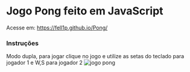 # Jogo Pong feito em JavaScript

Acesse em: https://fell1p.github.io/Pong/

### Instruções

Modo dupla, para jogar clique no jogo e utilize as setas do teclado para jogador 1 e W,S para jogador 2
![jogo pong](https://user-images.githubusercontent.com/99513670/173470083-c8d2b147-9166-43a4-af2a-2af50c9893a3.png)

